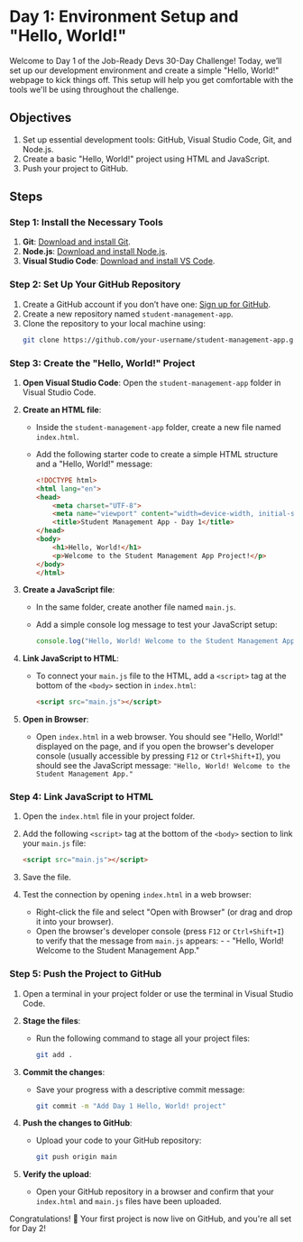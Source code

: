 # Day 1: Environment Setup and "Hello, World!"

Welcome to Day 1 of the Job-Ready Devs 30-Day Challenge! Today, we’ll set up our development environment and create a simple "Hello, World!" webpage to kick things off. This setup will help you get comfortable with the tools we'll be using throughout the challenge.

## Objectives
1. Set up essential development tools: GitHub, Visual Studio Code, Git, and Node.js.
2. Create a basic "Hello, World!" project using HTML and JavaScript.
3. Push your project to GitHub.

## Steps

### Step 1: Install the Necessary Tools
1. **Git**: [Download and install Git](https://git-scm.com/downloads).
2. **Node.js**: [Download and install Node.js](https://nodejs.org/).
3. **Visual Studio Code**: [Download and install VS Code](https://code.visualstudio.com/).

### Step 2: Set Up Your GitHub Repository
1. Create a GitHub account if you don’t have one: [Sign up for GitHub](https://github.com/).
2. Create a new repository named `student-management-app`.
3. Clone the repository to your local machine using:
   ```bash
   git clone https://github.com/your-username/student-management-app.git

### Step 3: Create the "Hello, World!" Project

1. **Open Visual Studio Code**: Open the `student-management-app` folder in Visual Studio Code.
   
2. **Create an HTML file**:
   - Inside the `student-management-app` folder, create a new file named `index.html`.
   - Add the following starter code to create a simple HTML structure and a "Hello, World!" message:

     ```html
     <!DOCTYPE html>
     <html lang="en">
     <head>
         <meta charset="UTF-8">
         <meta name="viewport" content="width=device-width, initial-scale=1.0">
         <title>Student Management App - Day 1</title>
     </head>
     <body>
         <h1>Hello, World!</h1>
         <p>Welcome to the Student Management App Project!</p>
     </body>
     </html>
     ```

3. **Create a JavaScript file**:
   - In the same folder, create another file named `main.js`.
   - Add a simple console log message to test your JavaScript setup:

     ```javascript
     console.log("Hello, World! Welcome to the Student Management App.");
     ```

4. **Link JavaScript to HTML**:
   - To connect your `main.js` file to the HTML, add a `<script>` tag at the bottom of the `<body>` section in `index.html`:

     ```html
     <script src="main.js"></script>
     ```

5. **Open in Browser**:
   - Open `index.html` in a web browser. You should see "Hello, World!" displayed on the page, and if you open the browser's developer console (usually accessible by pressing `F12` or `Ctrl+Shift+I`), you should see the JavaScript message: `"Hello, World! Welcome to the Student Management App."`

### Step 4: Link JavaScript to HTML

1. Open the `index.html` file in your project folder.
2. Add the following `<script>` tag at the bottom of the `<body>` section to link your `main.js` file:

   ```html
   <script src="main.js"></script>
   ```
3. Save the file.
4. Test the connection by opening `index.html` in a web browser:
    - Right-click the file and select "Open with Browser" (or drag and drop it into your browser).
    - Open the browser's developer console (press `F12` or `Ctrl+Shift+I`) to verify that the message from `main.js` appears: - - "Hello, World! Welcome to the Student Management App."

### Step 5: Push the Project to GitHub

1. Open a terminal in your project folder or use the terminal in Visual Studio Code.

2. **Stage the files**:
   - Run the following command to stage all your project files:
     ```bash
     git add .
     ```

3. **Commit the changes**:
   - Save your progress with a descriptive commit message:
     ```bash
     git commit -m "Add Day 1 Hello, World! project"
     ```

4. **Push the changes to GitHub**:
   - Upload your code to your GitHub repository:
     ```bash
     git push origin main
     ```

5. **Verify the upload**:
   - Open your GitHub repository in a browser and confirm that your `index.html` and `main.js` files have been uploaded.

Congratulations! 🎉 Your first project is now live on GitHub, and you're all set for Day 2!
